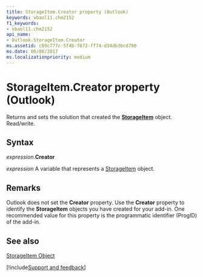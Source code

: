 ```yaml
---
title: StorageItem.Creator property (Outlook)
keywords: vbaol11.chm2152
f1_keywords:
- vbaol11.chm2152
api_name:
- Outlook.StorageItem.Creator
ms.assetid: c89c777c-5f4b-f672-ff74-d34db3bcd790
ms.date: 06/08/2017
ms.localizationpriority: medium
---
```



# StorageItem.Creator property (Outlook)

Returns and sets the solution that created the **[StorageItem](Outlook.StorageItem.md)** object. Read/write.


## Syntax

_expression_.**Creator**

_expression_ A variable that represents a [StorageItem](Outlook.StorageItem.md) object.


## Remarks

Outlook does not set the **Creator** property. Use the **Creator** property to identify the **StorageItem** objects you have created for your add-in. One recommended value for this property is the programmatic identifier (ProgID) of the add-in.


## See also


[StorageItem Object](Outlook.StorageItem.md)

[!include[Support and feedback](~/includes/feedback-boilerplate.md)]